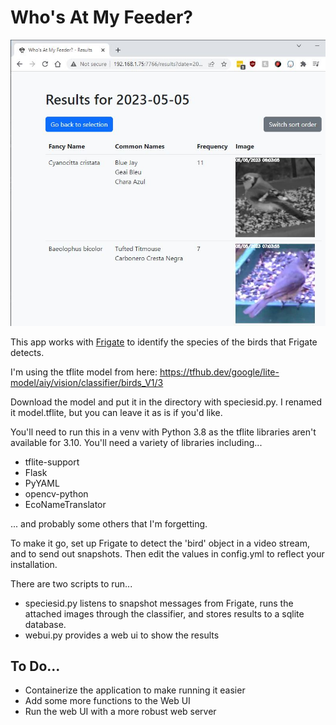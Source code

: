 # Who's At My Feeder?

![screenshot](screenshot.jpg)

This app works with [Frigate](https://frigate.video/) to identify the species of
the birds that Frigate detects.

I'm using the tflite model from here: https://tfhub.dev/google/lite-model/aiy/vision/classifier/birds_V1/3

Download the model and put it in the directory with speciesid.py. I renamed it
model.tflite, but you can leave it as is if you'd like.

You'll need to run this in a venv with Python 3.8 as the tflite libraries aren't
available for 3.10. You'll need a variety of libraries including...
- tflite-support
- Flask
- PyYAML
- opencv-python
- EcoNameTranslator

... and probably some others that I'm forgetting.

To make it go, set up Frigate to detect the 'bird' object in a video stream, and
to send out snapshots. Then edit the values in config.yml to reflect your installation.

There are two scripts to run...
- speciesid.py listens to snapshot
messages from Frigate, runs the attached images through the
classifier, and stores results to a sqlite database.
- webui.py provides a web ui to show the results

## To Do...
- Containerize the application to make running it easier
- Add some more functions to the Web UI
- Run the web UI with a more robust web server
